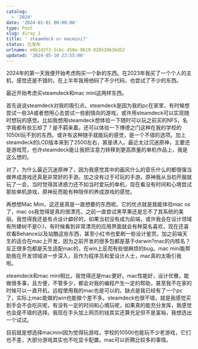 ```yaml
---
catalog:
  - '2024'
date: '2024-01-01 00:00:00'
type: Post
slug: diray_1
title: ' steamdeck or macmini?'
status: 已发布
urlname: e0b1d2f3-5cbc-450e-9619-828520616d52
updated: '2024-05-10 23:55:00'
---
```


2024年的第一天我便开始考虑购买一个新的东西。在2023年我买了一个个人的主机，感觉还是不错的，在上半年我用他码了不少代码，也尝试了不少的东西。


最近开始考虑买steamdeck和mac mini这两样东西。


首先说说steamdeck对我的吸引点。steamdeck是因为我的pc在家里，有时候想尝试一些3A或者想用心去尝试一些剧情向的游戏，或许用steamdeck可以实现随时想玩的感觉。比如我想用steamdeck想体验一下随时可以玩之前买的NFS，名字我都有些忘却了？是不羁来着。还可以体验一下博德之门这种在我的学校的1050ti玩不到的东西。或许有这种随手就能玩的感觉，是一个不错的选项。加上steamdeck的LCD版本来到了2500左右，甚是诱人。最近太过沉迷原神，主要还是游戏荒，也许steamdeck能让我把注意力转移到更高质量的单机作品上，我是这么想的。


对了，为什么最近沉迷原神了，因为我感觉其中的画风什么的音乐什么的都很强当做养成游戏还真是非常好的手游。加之没有过于可玩的手游。原神我从当初开服就玩了一会，当时觉得其诱惑力还不如当时爱玩的单机，现在看没有时间和心境尝试那些单机游戏，原神反而能有种陪伴的养成游戏的感觉。


再想想Mac Mini，这还是真是一直想要的东西呢。它的优点就是我能体验mac os了，mac os我觉得是真的很漂亮，之前一直尝试黑苹果还是忘不了其系统的美丽。我觉得我还是有点设计癖好的，如果当初没有成为前端，或许我会在设计领域有所建树不是O:)，有时候看到非常漂亮的应用界面就会有种莫名喜欢，现在还喜欢看Behance以及站酷这些东西，甚至小红书也爱刷一些设计鉴赏。加之前端天生的适合在mac上开发，因为之前开发的很多包都是基于darwin?mac的内核名？反正很多包都是天生适配mac的，在win上反而有些很麻烦的bug。mac mini能帮助我在开发领域进一步深入，且作为程序员和爱设计人士，mac真的太吸引我啦。


steamdeck和mac mini相比，我觉得还是mac更好。mac性能好，设计优雅，能做很多事，且方便，不管多少，都会对我的编程产生一定的帮助，甚至我不在家的时候可以一直开机，远程使用我的mac也是可以的。缺点是我已经有了一个pc了，实际上mac能做的win也能做个差不多。steamdeck也很不错，就是我感觉买到手会不会吃灰呢，有没有一定的时间和心境玩呢，如果真的能充分发挥，我感觉也会是不错的选择。我现在手头加上网页的钱其实还算充足但不是富裕，我想选出一个试试。


目前就是想选择macmini因为觉得玩游戏，学校的1050ti也能玩不少老游戏，它们也不差，大部分游戏其实也不吃显卡配置。mac可以折腾比较多的事情。

